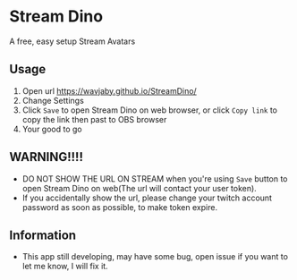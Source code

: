 # Stream Dino
A free, easy setup Stream Avatars

## Usage
1. Open url https://wavjaby.github.io/StreamDino/
2. Change Settings
3. Click `Save` to open Stream Dino on web browser, or click `Copy link` to copy the link then past to OBS browser
4. Your good to go

## WARNING!!!!
* DO NOT SHOW THE URL ON STREAM when you're using `Save` button to open Stream Dino on web(The url will contact your user token).
* If you accidentally show the url, please change your twitch account password as soon as possible, to make token expire.

## Information
* This app still developing, may have some bug, open issue if you want to let me know, I will fix it.